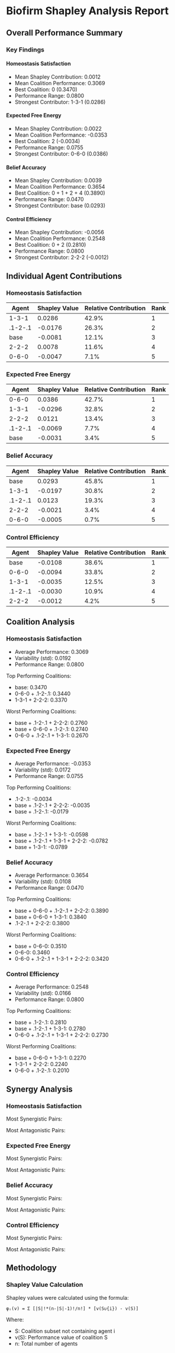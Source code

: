 # Biofirm Shapley Analysis Report

## Overall Performance Summary
### Key Findings

#### Homeostasis Satisfaction
- Mean Shapley Contribution: 0.0012
- Mean Coalition Performance: 0.3069
- Best Coalition: 0 (0.3470)
- Performance Range: 0.0800
- Strongest Contributor: 1-3-1 (0.0286)

#### Expected Free Energy
- Mean Shapley Contribution: 0.0022
- Mean Coalition Performance: -0.0353
- Best Coalition: 2 (-0.0034)
- Performance Range: 0.0755
- Strongest Contributor: 0-6-0 (0.0386)

#### Belief Accuracy
- Mean Shapley Contribution: 0.0039
- Mean Coalition Performance: 0.3654
- Best Coalition: 0 + 1 + 2 + 4 (0.3890)
- Performance Range: 0.0470
- Strongest Contributor: base (0.0293)

#### Control Efficiency
- Mean Shapley Contribution: -0.0056
- Mean Coalition Performance: 0.2548
- Best Coalition: 0 + 2 (0.2810)
- Performance Range: 0.0800
- Strongest Contributor: 2-2-2 (-0.0012)

## Individual Agent Contributions

### Homeostasis Satisfaction
| Agent | Shapley Value | Relative Contribution | Rank |
|-------|---------------|---------------------|------|
| 1-3-1 | 0.0286 | 42.9% | 1 |
| .1-2-.1 | -0.0176 | 26.3% | 2 |
| base | -0.0081 | 12.1% | 3 |
| 2-2-2 | 0.0078 | 11.6% | 4 |
| 0-6-0 | -0.0047 | 7.1% | 5 |

### Expected Free Energy
| Agent | Shapley Value | Relative Contribution | Rank |
|-------|---------------|---------------------|------|
| 0-6-0 | 0.0386 | 42.7% | 1 |
| 1-3-1 | -0.0296 | 32.8% | 2 |
| 2-2-2 | 0.0121 | 13.4% | 3 |
| .1-2-.1 | -0.0069 | 7.7% | 4 |
| base | -0.0031 | 3.4% | 5 |

### Belief Accuracy
| Agent | Shapley Value | Relative Contribution | Rank |
|-------|---------------|---------------------|------|
| base | 0.0293 | 45.8% | 1 |
| 1-3-1 | -0.0197 | 30.8% | 2 |
| .1-2-.1 | 0.0123 | 19.3% | 3 |
| 2-2-2 | -0.0021 | 3.4% | 4 |
| 0-6-0 | -0.0005 | 0.7% | 5 |

### Control Efficiency
| Agent | Shapley Value | Relative Contribution | Rank |
|-------|---------------|---------------------|------|
| base | -0.0108 | 38.6% | 1 |
| 0-6-0 | -0.0094 | 33.8% | 2 |
| 1-3-1 | -0.0035 | 12.5% | 3 |
| .1-2-.1 | -0.0030 | 10.9% | 4 |
| 2-2-2 | -0.0012 | 4.2% | 5 |

## Coalition Analysis

### Homeostasis Satisfaction
- Average Performance: 0.3069
- Variability (std): 0.0192
- Performance Range: 0.0800

Top Performing Coalitions:
- base: 0.3470
- 0-6-0 + .1-2-.1: 0.3440
- 1-3-1 + 2-2-2: 0.3370

Worst Performing Coalitions:
- base + .1-2-.1 + 2-2-2: 0.2760
- base + 0-6-0 + .1-2-.1: 0.2740
- 0-6-0 + .1-2-.1 + 1-3-1: 0.2670

### Expected Free Energy
- Average Performance: -0.0353
- Variability (std): 0.0172
- Performance Range: 0.0755

Top Performing Coalitions:
- .1-2-.1: -0.0034
- base + .1-2-.1 + 2-2-2: -0.0035
- base + .1-2-.1: -0.0179

Worst Performing Coalitions:
- base + .1-2-.1 + 1-3-1: -0.0598
- base + .1-2-.1 + 1-3-1 + 2-2-2: -0.0782
- base + 1-3-1: -0.0789

### Belief Accuracy
- Average Performance: 0.3654
- Variability (std): 0.0108
- Performance Range: 0.0470

Top Performing Coalitions:
- base + 0-6-0 + .1-2-.1 + 2-2-2: 0.3890
- base + 0-6-0 + 1-3-1: 0.3840
- .1-2-.1 + 2-2-2: 0.3800

Worst Performing Coalitions:
- base + 0-6-0: 0.3510
- 0-6-0: 0.3460
- 0-6-0 + .1-2-.1 + 1-3-1 + 2-2-2: 0.3420

### Control Efficiency
- Average Performance: 0.2548
- Variability (std): 0.0166
- Performance Range: 0.0800

Top Performing Coalitions:
- base + .1-2-.1: 0.2810
- base + .1-2-.1 + 1-3-1: 0.2780
- 0-6-0 + .1-2-.1 + 1-3-1 + 2-2-2: 0.2730

Worst Performing Coalitions:
- base + 0-6-0 + 1-3-1: 0.2270
- 1-3-1 + 2-2-2: 0.2240
- 0-6-0 + .1-2-.1: 0.2010

## Synergy Analysis

### Homeostasis Satisfaction

Most Synergistic Pairs:

Most Antagonistic Pairs:

### Expected Free Energy

Most Synergistic Pairs:

Most Antagonistic Pairs:

### Belief Accuracy

Most Synergistic Pairs:

Most Antagonistic Pairs:

### Control Efficiency

Most Synergistic Pairs:

Most Antagonistic Pairs:

## Methodology

### Shapley Value Calculation
Shapley values were calculated using the formula:
```
φᵢ(v) = Σ [|S|!*(n-|S|-1)!/n!] * [v(S∪{i}) - v(S)]
```
Where:
- S: Coalition subset not containing agent i
- v(S): Performance value of coalition S
- n: Total number of agents

